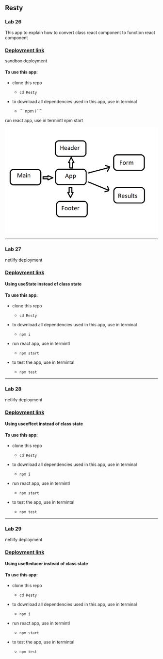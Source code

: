 ## Resty


### Lab 26
This app to explain how to convert class react component to function react component
### [Deployment link](https://611810968c682188c259f3fa--stoic-stonebraker-7d6d18.netlify.app/)

sandbox deployment

#### To use this app:

* clone this repo
    * ``` cd Resty ```

* to download all dependencies used in this app, use in terminal
    *  ``` npm i ````

run react app, use in termintl
npm start

![](https://github.com/MURADALSHORMAN/Resty/blob/main/labb.png)

-------------------------------------------------------------------------------------------------------------------------------------------------


### Lab 27
netlify deployment
### [Deployment link](https://61181183d7c0cf31c62f06c5--suspicious-roentgen-a24ccc.netlify.app/)

#### Using useState instead of class state

#### To use this app:

* clone this repo
   *  ``` cd Resty ```

* to download all dependencies used in this app, use in terminal
   * ``` npm i ```

* run react app, use in termintl
   * ``` npm start ```

* to test the app, use in termintal
   * ``` npm test ```

-------------------------------------------------------------------------------------------------------------------------------------------------

### Lab 28
netlify deployment
### [Deployment link](https://61181246fed1505b111f8f56--distracted-mestorf-4c6935.netlify.app/)

#### Using useeffect instead of class state

#### To use this app:

* clone this repo
   *  ``` cd Resty ```

* to download all dependencies used in this app, use in terminal
   * ``` npm i ```

* run react app, use in termintl
   * ``` npm start ```

* to test the app, use in termintal
   * ``` npm test ```



-------------------------------------------------------------------------------------------------------------------------------------------------


### Lab 29
netlify deployment
### [Deployment link](https://app.netlify.com/sites/trusting-cori-d51f1a/deploys/611812c8fc2c0b103e6c66d2)

#### Using useReducer instead of class state

#### To use this app:

* clone this repo
   *  ``` cd Resty ```

* to download all dependencies used in this app, use in terminal
   * ``` npm i ```

* run react app, use in termintl
   * ``` npm start ```

* to test the app, use in termintal
   * ``` npm test ```

